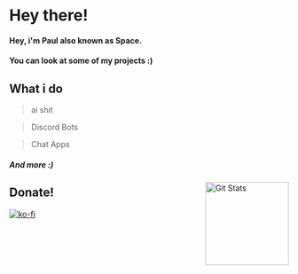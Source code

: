 # Hey there!
#### Hey, i'm Paul also known as Space.
#### You can look at some of my projects :)
## What i do
> ai shit

> Discord Bots

> Chat Apps
##### And more :)

<a href="https://github.com/matthewpi"><img alt="Git Stats" src="https://github-readme-stats.vercel.app/api?username=Space-Banane&show_icons=true&theme=tokyonight" align="right" height="150" /></a>
## Donate!
[![ko-fi](https://ko-fi.com/img/githubbutton_sm.svg)](https://ko-fi.com/I2I0G2IDQ)
